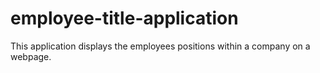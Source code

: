 # employee-title-application
This application displays the employees positions within a company on a webpage.
